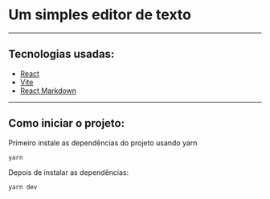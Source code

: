 <h1>Um simples editor de texto</h1>
<hr></hr>

<h2>Tecnologias usadas: </h2>
<ul>
    <li><a href="https://pt-br.reactjs.org/">React</a></li>
    <li><a href="https://vitejs.dev/">Vite</a></li>
    <li><a href="https://www.npmjs.com/package/react-markdown">React Markdown</a></li>
</ul>
<hr></hr>
<h2>Como iniciar o projeto:</h2>

Primeiro instale as dependências do projeto usando yarn
```
yarn
```

Depois de instalar as dependências:
```
yarn dev
```
